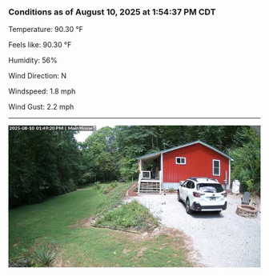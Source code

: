 ### Conditions as of August 10, 2025 at 1:54:37 PM CDT 

Temperature: 90.30 &deg;F

Feels like: 90.30 &deg;F

Humidity: 56%

Wind Direction: N

Windspeed: 1.8 mph

Wind Gust: 2.2 mph

---

<img src="./images/latest.jpeg"/>

